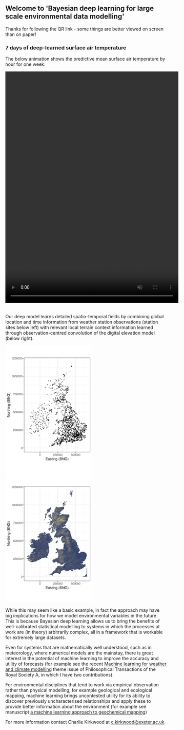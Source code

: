 ## Welcome to 'Bayesian deep learning for large scale environmental data modelling'

Thanks for following the QR link - some things are better viewed on screen than on paper!

###  7 days of deep-learned surface air temperature

The below animation shows the predictive mean surface air temperature by hour for one week:

<video width="540" height="720" autoplay loop muted playsinline>
  <source type="video/mp4" src="https://github.com/charliekirkwood/AI_UK_poster/blob/main/SRFC_AIR_TMPR_696k_gauss_uniform_network_86_animation_WOW_robust_v2_2020_11_06-2020_11_12.mp4?raw=true">
</video>

\
Our deep model learns detailed spatio-temporal fields by combining global location and time information from weather station observations (station sites below left) with relevant local terrain context information learned through observation-centred convolution of the digital elevation model (below right).

<p float="left">
  <img src="https://raw.githubusercontent.com/charliekirkwood/AI_UK_poster/main/UKweatherstations.png" width="270" />
  <img src="https://raw.githubusercontent.com/charliekirkwood/AI_UK_poster/main/UKelevation.png" width="270" />
</p>

While this may seem like a basic example, in fact the approach may have big implications for how we model environmental variables in the future. This is because Bayesian deep learning allows us to bring the benefits of well-calibrated statistical modelling to systems in which the processes at work are (in theory) arbitrarily complex, all in a framework that is workable for extremely large datasets.

Even for systems that are mathematically well understood, such as in meteorology, where numerical models are the mainstay, there is great interest in the potential of machine learning to improve the accuracy and utility of forecasts (for example see the recent [Machine learning for weather and climate modelling](https://royalsocietypublishing.org/toc/rsta/2021/379/2194) theme issue of Philosophical Transactions of the Royal Society A, in which I have two contributions).

For environmental disciplines that tend to work via empirical observation rather than physical modelling, for example geological and ecological mapping, machine learning brings uncontested utility for its ability to discover previously uncharacterised relationships and apply these to provide better information about the environment (for example see manuscript [a machine learning approach to geochemical mapping](https://doi.org/10.1016/j.gexplo.2016.05.003))

For more information contact Charlie Kirkwood at c.kirkwood@exeter.ac.uk
